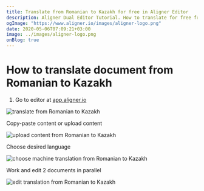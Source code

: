 ```yaml
---
title: Translate from Romanian to Kazakh for free in Aligner Editor
description: Aligner Dual Editor Tutorial. How to translate for free from Romanian to Kazakh. Aligner is multilingual document management platform. 
ogImage: "https://www.aligner.io/images/aligner-logo.png"
date: 2020-05-06T07:09:21+03:00
image: ../images/aligner-logo.png
onBlog: true
---
```


# How to translate document from Romanian to Kazakh

1. Go to editor at [app.aligner.io](https://app.aligner.io "Aligner App web page")

![translate from Romanian to Kazakh](../aligner-blank-editor.png "translate from Romanian to Kazakh")

Copy-paste content or upload content

![upload content from Romanian to Kazakh](../aligner-uploaded-document.png "upload content from Romanian to Kazakh")

Choose desired language

![choose machine translation from Romanian to Kazakh](../aligner-language-dropdown.png "choose machine translation from Romanian to Kazakh")

Work and edit 2 documents in parallel

![edit translation from Romanian to Kazakh](../aligner-double-sitded-editor.png "edit translation from Romanian to Kazakh")

